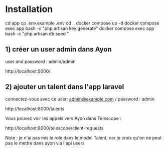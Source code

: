 


# Installation

cd app
cp .env.example .env
cd ..
docker compose up -d
docker compose exec app bash -c "php artisan key:generate"
docker compose exec app bash -c "php artisan db:seed "

## 1) créer un user admin dans Ayon 

user and password : admin/admin 

http://localhost:5000/

## 2) ajouter un talent dans l'app laravel 

connectez-vous avec ce user:  admin@example.com / password : admin 

http://localhost:8000/talents


Vous pouvez voir les appels vers Ayon dans Telescope :

http://localhost:8000/telescope/client-requests



Note : je n'ai pas mis le role dans le model Talent, car je crois qu'on ne peut pas le mettre dans ayon via l'api users 
